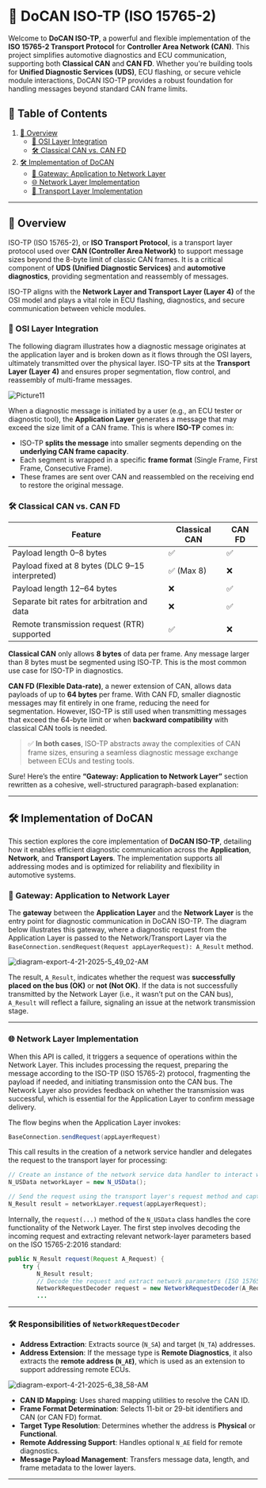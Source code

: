 # 🚗 DoCAN ISO-TP (ISO 15765-2)

Welcome to **DoCAN ISO-TP**, a powerful and flexible implementation of the **ISO 15765-2 Transport Protocol** for **Controller Area Network (CAN)**. This project simplifies automotive diagnostics and ECU communication, supporting both **Classical CAN** and **CAN FD**. Whether you're building tools for **Unified Diagnostic Services (UDS)**, ECU flashing, or secure vehicle module interactions, DoCAN ISO-TP provides a robust foundation for handling messages beyond standard CAN frame limits.

## 📑 Table of Contents
1. [📘 Overview](#-overview)  
   - [🧠 OSI Layer Integration](#-osi-layer-integration)   
   - [🛠️ Classical CAN vs. CAN FD](#️-classical-can-vs-can-fd) 
2. [🛠️ Implementation of DoCAN](#-implementation-of-docan)
   - [🔀 Gateway: Application to Network Layer](#-gateway-application-to-network-layer)
   - [🌐 Network Layer Implementation](#-network-layer-implementation)
   - [🚚 Transport Layer Implementation](#-transport-layer-implementation)

---
## 📘 Overview

ISO-TP (ISO 15765-2), or **ISO Transport Protocol**, is a transport layer protocol used over **CAN (Controller Area Network)** to support message sizes beyond the 8-byte limit of classic CAN frames. It is a critical component of **UDS (Unified Diagnostic Services)** and **automotive diagnostics**, providing segmentation and reassembly of messages.

ISO-TP aligns with the **Network Layer and Transport Layer (Layer 4)** of the OSI model and plays a vital role in ECU flashing, diagnostics, and secure communication between vehicle modules.

### 🧠 OSI Layer Integration

The following diagram illustrates how a diagnostic message originates at the application layer and is broken down as it flows through the OSI layers, ultimately transmitted over the physical layer. ISO-TP sits at the **Transport Layer (Layer 4)** and ensures proper segmentation, flow control, and reassembly of multi-frame messages.

![Picture11](https://github.com/user-attachments/assets/0e7ebac9-b638-4eb5-aa1a-c954c73e4fd1)

When a diagnostic message is initiated by a user (e.g., an ECU tester or diagnostic tool), the **Application Layer** generates a message that may exceed the size limit of a CAN frame. This is where **ISO-TP** comes in:

- ISO-TP **splits the message** into smaller segments depending on the **underlying CAN frame capacity**.
- Each segment is wrapped in a specific **frame format** (Single Frame, First Frame, Consecutive Frame).
- These frames are sent over CAN and reassembled on the receiving end to restore the original message.

### 🛠️ Classical CAN vs. CAN FD

| Feature                                           | Classical CAN | CAN FD |
|--------------------------------------------------|---------------|--------|
| Payload length 0–8 bytes                         | ✅            | ✅     |
| Payload fixed at 8 bytes (DLC 9–15 interpreted)  | ✅ (Max 8)    | ❌     |
| Payload length 12–64 bytes                       | ❌            | ✅     |
| Separate bit rates for arbitration and data      | ❌            | ✅     |
| Remote transmission request (RTR) supported      | ✅            | ❌     |

**Classical CAN** only allows **8 bytes** of data per frame. Any message larger than 8 bytes must be segmented using ISO-TP. This is the most common use case for ISO-TP in diagnostics.

**CAN FD (Flexible Data-rate)**, a newer extension of CAN, allows data payloads of up to **64 bytes** per frame. With CAN FD, smaller diagnostic messages may fit entirely in one frame, reducing the need for segmentation. However, ISO-TP is still used when transmitting messages that exceed the 64-byte limit or when **backward compatibility** with classical CAN tools is needed.

> ✅ **In both cases**, ISO-TP abstracts away the complexities of CAN frame sizes, ensuring a seamless diagnostic message exchange between ECUs and testing tools.

Sure! Here’s the entire **“Gateway: Application to Network Layer”** section rewritten as a cohesive, well-structured paragraph-based explanation:

---
## 🛠️ Implementation of DoCAN

This section explores the core implementation of **DoCAN ISO-TP**, detailing how it enables efficient diagnostic communication across the **Application**, **Network**, and **Transport Layers**. The implementation supports all addressing modes and is optimized for reliability and flexibility in automotive systems.

### 🔀 Gateway: Application to Network Layer

The **gateway** between the **Application Layer** and the **Network Layer** is the entry point for diagnostic communication in DoCAN ISO-TP. The diagram below illustrates this gateway, where a diagnostic request from the Application Layer is passed to the Network/Transport Layer via the `BaseConnection.sendRequest(Request appLayerRequest): A_Result` method.

![diagram-export-4-21-2025-5_49_02-AM](https://github.com/user-attachments/assets/243d6265-fc18-43d0-9436-976996ccbf23)

The result, `A_Result`, indicates whether the request was **successfully placed on the bus (OK)** or **not (Not OK)**. If the data is not successfully transmitted by the Network Layer (i.e., it wasn’t put on the CAN bus), `A_Result` will reflect a failure, signaling an issue at the network transmission stage.

---

### 🌐 Network Layer Implementation

When this API is called, it triggers a sequence of operations within the Network Layer. This includes processing the request, preparing the message according to the ISO-TP (ISO 15765-2) protocol, fragmenting the payload if needed, and initiating transmission onto the CAN bus. The Network Layer also provides feedback on whether the transmission was successful, which is essential for the Application Layer to confirm message delivery.

The flow begins when the Application Layer invokes:

```java
BaseConnection.sendRequest(appLayerRequest)
```

This call results in the creation of a network service handler and delegates the request to the transport layer for processing:

```java
// Create an instance of the network service data handler to interact with the transport layer
N_USData networkLayer = new N_USData();

// Send the request using the transport layer's request method and capture the result
N_Result result = networkLayer.request(appLayerRequest);
```

Internally, the `request(...)` method of the `N_USData` class handles the core functionality of the Network Layer. The first step involves decoding the incoming request and extracting relevant network-layer parameters based on the ISO 15765-2:2016 standard:

```java
public N_Result request(Request A_Request) {
    try {
        N_Result result; 
        // Decode the request and extract network parameters (ISO 15765-2:2016)
        NetworkRequestDecoder request = new NetworkRequestDecoder(A_Request);
        ...
```
---

### 🛠 Responsibilities of `NetworkRequestDecoder`

- **Address Extraction**: Extracts source (`N_SA`) and target (`N_TA`) addresses.
- **Address Extension**: If the message type is **Remote Diagnostics**, it also extracts the **remote address (`N_AE`)**, which is used as an extension to support addressing remote ECUs.

![diagram-export-4-21-2025-6_38_58-AM](https://github.com/user-attachments/assets/a1babfc7-a641-41ed-b688-6debe0916014)

- **CAN ID Mapping**: Uses shared mapping utilities to resolve the CAN ID.
- **Frame Format Determination**: Selects 11-bit or 29-bit identifiers and CAN (or CAN FD) format.
- **Target Type Resolution**: Determines whether the address is **Physical** or **Functional**.
- **Remote Addressing Support**: Handles optional `N_AE` field for remote diagnostics.
- **Message Payload Management**: Transfers message data, length, and frame metadata to the lower layers.

---
